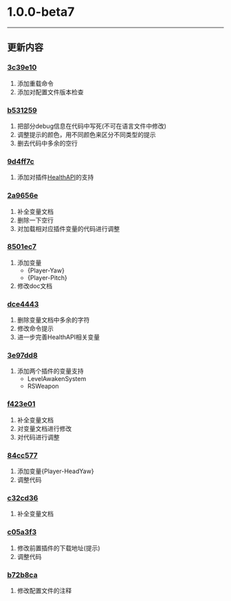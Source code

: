 # **1.0.0-beta7**
---
## **更新内容**
### [3c39e10](https://github.com/stevei5mc/NewTipsVariables/commit/3c39e10a5ec3afa31d9ece597d4e93509cd691d8)
1. 添加重载命令
2. 添加对配置文件版本检查
### [b531259](https://github.com/stevei5mc/NewTipsVariables/commit/b531259309bee23e689ec556d999ed52c255b132)
1. 把部分debug信息在代码中写死(不可在语言文件中修改)
2. 调整提示的颜色，用不同颜色来区分不同类型的提示
3. 删去代码中多余的空行
### [9d4ff7c](https://github.com/stevei5mc/NewTipsVariables/commit/9d4ff7cec5b3a74667c48bb2aa9ab548efd1f97b)
1. 添加对插件[HealthAPI](https://github.com/SmallasWater/HealthAPI)的支持
### [2a9656e](https://github.com/stevei5mc/NewTipsVariables/commit/2a9656e5ea9a77a1c9344edf00163ab8a188ce55)
1. 补全变量文档
2. 删除一下空行
3. 对加载相对应插件变量的代码进行调整
### [8501ec7](https://github.com/stevei5mc/NewTipsVariables/commit/8501ec72afe61edf22d375c9ec64fde57c9fc4c5)
1. 添加变量
    - {Player-Yaw}
    - {Player-Pitch}
2. 修改doc文档
### [dce4443](https://github.com/stevei5mc/NewTipsVariables/commit/dce4443c8f8f5dc59f2508cb107926d2ee19d4fa)
1. 删除变量文档中多余的字符
2. 修改命令提示
3. 进一步完善HealthAPI相关变量
### [3e97dd8](https://github.com/stevei5mc/NewTipsVariables/commit/3e97dd8c1c90592275c59c53b004a8fd9c0af3ff)
1. 添加两个插件的变量支持
    - LevelAwakenSystem
    - RSWeapon
### [f423e01](https://github.com/stevei5mc/NewTipsVariables/commit/f423e01c11d267fd90949e35f06da233f7be9826)
1. 补全变量文档
2. 对变量文档进行修改
3. 对代码进行调整
### [84cc577](https://github.com/stevei5mc/NewTipsVariables/commit/84cc577048a23f3894ebde1dba99398c713d1ced)
1. 添加变量{Player-HeadYaw}
2. 调整代码
### [c32cd36](https://github.com/stevei5mc/NewTipsVariables/commit/c32cd363f320993f38e413cc7aadd1b2ed7af51a)
1. 补全变量文档
### [c05a3f3](https://github.com/stevei5mc/NewTipsVariables/commit/c05a3f34fb299e454f5298ce3259145cd9ef783d)
1. 修改前置插件的下载地址(提示)
2. 调整代码
### [b72b8ca](https://github.com/stevei5mc/NewTipsVariables/commit/b72b8cacd0809a8280d862d1eb4aba5f0fad3eea)
1. 修改配置文件的注释